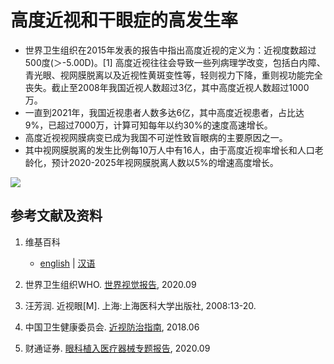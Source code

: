 # 高度近视和干眼症的高发生率

- 世界卫生组织在2015年发表的报告中指出高度近视的定义为：近视度数超过500度(＞-5.00D)。[1] 高度近视往往会导致一些列病理学改变，包括白内障、青光眼、视网膜脱离以及近视性黄斑变性等，轻则视力下降，重则视功能完全丧失。截止至2008年我国近视人数超过3亿，其中高度近视人数超过1000万。
- 一直到2021年，我国近视患者人数多达6亿，其中高度近视患者，占比达9%，已超过7000万，计算可知每年以约30%的速度高速增长。
- 高度近视视网膜病变已成为我国不可逆性致盲眼病的主要原因之一。
- 其中视网膜脱离的发生比例每10万人中有16人，由于高度近视率增长和人口老龄化，预计2020-2025年视网膜脱离人数以5%的增速高度增长。

![](/images/理解手机时代人类学习和工作面临的困境/高度近视和干眼症的高发生率/1a1.jpg)

## 参考文献及资料

1. 维基百科
	- [english](.....) | [汉语](...)

2. 世界卫生组织WHO. [世界视觉报告](https://apps.who.int/iris/bitstream/handle/10665/328717/9789240008564-chi.pdf), 2020.09
3. 汪芳润. 近视眼[M]. 上海:上海医科大学出版社, 2008:13-20.
4. 中国卫生健康委员会. [近视防治指南](http://www.nhc.gov.cn/yzygj/s7652/201806/41974899de984947b8faef92a15e9172.shtml), 2018.06
5. 财通证券. [眼科植入医疗器械专题报告](https://pdf.dfcfw.com/pdf/H3_AP202009231416468572_1.pdf?1600877149000.pdf), 2020.09



